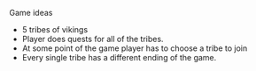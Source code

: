 Game ideas

- 5 tribes of vikings
- Player does quests for all of the tribes.
- At some point of the game player has to choose a tribe to join
- Every single tribe has a different ending of the game.
